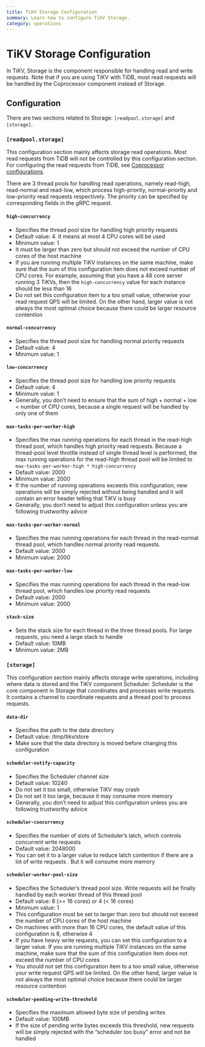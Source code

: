 ```yaml
---
title: TiKV Storage Configuration 
summary: Learn how to configure TiKV Storage.
category: operations
---
```


# TiKV Storage Configuration

In TiKV, Storage is the component responsible for handling read and write requests. Note that if you are using TiKV with TiDB, most read requests will be handled by the Coprocessor component instead of Storage.

## Configuration

There are two sections related to Storage: `[readpool.storage]` and `[storage]`.

### `[readpool.storage]`

This configuration section mainly affects storage read operations. Most read requests from TiDB will not be controlled by this configuration section. For configuring the read requests from TiDB, see [Coprocessor configurations](coprocessor-config.md).

There are 3 thread pools for handling read operations, namely read-high, read-normal and read-low, which process high-priority, normal-priority and low-priority read requests respectively. The priority can be specified by corresponding fields in the gRPC request.

#### `high-concurrency`

- Specifies the thread pool size for handling high priority requests 
- Default value: 4. It means at most 4 CPU cores will be used
- Minimum value: 1
- It must be larger than zero but should not exceed the number of CPU cores of the host machine 
- If you are running multiple TiKV instances on the same machine, make sure that the sum of this configuration item does not exceed number of CPU cores. For example, assuming that you have a 48 core server running 3 TiKVs, then the `high-concurrency` value for each instance should be less than 16
- Do not set this configuration item to a too small value, otherwise your read request QPS will be limited. On the other hand, larger value is not always the most optimal choice because there could be larger resource contention


#### `normal-concurrency`

- Specifies the thread pool size for handling normal priority requests
- Default value: 4
- Minimum value: 1

#### `low-concurrency`

- Specifies the thread pool size for handling low priority requests
- Default value: 4
- Minimum value: 1
- Generally, you don’t need to ensure that the sum of high + normal + low < number of CPU cores, because a single request will be handled by only one of them

#### `max-tasks-per-worker-high`

- Specifies the max running operations for each thread in the read-high thread pool, which handles high priority read requests. Because a thread-pool level throttle instead of single thread level is performed, the max running operations for the read-high thread pool will be limited to `max-tasks-per-worker-high * high-concurrency`
- Default value: 2000
- Minimum value: 2000
- If the number of running operations exceeds this configuration, new operations will be simply rejected without being handled and it will contain an error header telling that TiKV is busy
- Generally, you don’t need to adjust this configuration unless you are following trustworthy advice

#### `max-tasks-per-worker-normal`

- Specifies the max running operations for each thread in the read-normal thread pool, which handles normal priority read requests.
- Default value: 2000
- Minimum value: 2000

#### `max-tasks-per-worker-low`

- Specifies the max running operations for each thread in the read-low thread pool, which handles low priority read requests
- Default value: 2000
- Minimum value: 2000

#### `stack-size`

- Sets the stack size for each thread in the three thread pools. For large requests, you need a large stack to handle
- Default value: 10MB
- Minimum value: 2MB

### `[storage]`

This configuration section mainly affects storage write operations, including where data is stored and the TiKV component Scheduler. Scheduler is the core component in Storage that coordinates and processes write requests. It contains a channel to coordinate requests and a thread pool to process requests.

#### `data-dir`

- Specifies the path to the data directory
- Default value: /tmp/tikv/store
- Make sure that the data directory is moved before changing this configuration

#### `scheduler-notify-capacity`

- Specifies the Scheduler channel size
- Default value: 10240
- Do not set it too small, otherwise TiKV may crash
- Do not set it too large, because it may consume more memory 
- Generally, you don’t need to adjust this configuration unless you are following trustworthy advice

#### `scheduler-concurrency`

- Specifies the number of slots of Scheduler’s latch, which controls concurrent write requests
- Default value: 2048000
- You can set it to a larger value to reduce latch contention if there are a lot of write requests . But it will consume more memory

#### `scheduler-worker-pool-size`

- Specifies the Scheduler’s thread pool size. Write requests will be finally handled by each worker thread of this thread pool
- Default value: 8 (>= 16 cores) or 4 (< 16 cores)
- Minimum value: 1
- This configuration must be set to larger than zero but should not exceed the number of CPU cores of the host machine 
- On machines with more than 16 CPU cores, the default value of this configuration is 8, otherwise 4 
- If you have heavy write requests, you can set this configuration to a larger value. If you are running multiple TiKV instances on the same machine, make sure that the sum of this configuration item does not exceed the number of CPU cores
- You should not set this configuration item to a too small value, otherwise your write request QPS will be limited. On the other hand, larger value is not always the most optimal choice because there could be larger resource contention

#### `scheduler-pending-write-threshold`

- Specifies the maximum allowed byte size of pending writes 
- Default value: 100MB
- If the size of pending write bytes exceeds this threshold, new requests will be simply rejected with the “scheduler too busy” error and not be handled
